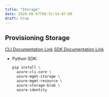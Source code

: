 ```yaml
---
title: "Storage"
date: 2020-08-07T08:52:54-07:00
draft: true
---
```


## Provisioning Storage

[CLI Documentation Link](https://docs.microsoft.com/en-us/azure/developer/python/azure-sdk-example-storage)
[SDK Documentation Link](https://docs.microsoft.com/en-us/azure/developer/python/azure-sdk-example-storage)

* Python SDK:

  ```sh
  pip install \
    azure-cli-core \
    azure-mgmt-storage \
    azure-mgmt-resource \
    azure-storage-blob \
    azure-identity
  ```
